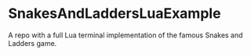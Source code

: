 # SnakesAndLaddersLuaExample
A repo with a full Lua terminal implementation of the famous Snakes and Ladders game.
